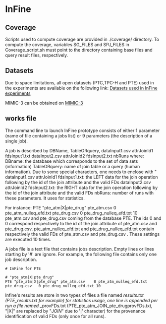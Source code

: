 # InFine

## Coverage
Scripts used to compute coverage are provided in ./coverage/ directory. To compute the coverage, variables SG_FILES and SPJ_FILES in Coverage_script.sh must point to the directory containing base files and query result files, respectively.

## Datasets
Due to space limitations, all open datasets (PTC,TPC-H and PTE) used in the experiments are available on the following link:
[Datasets used in InFine experiments](https://drive.google.com/drive/folders/1wGparB08BihNU4J0TQOJvujt74KFy5jo?usp=sharing)

MIMIC-3 can be obtained on [MIMIC-3](https://physionet.org/content/mimiciii/1.4/)

## works file
The command line to launch InFine prototype consists of either 1 parameter (name of file containing a jobs list) or 9 parameters (the description of a single job).

A job is described by DBName, TableORquery, dataInput1.csv attrJoinId1 fdsInput1.txt dataInput2.csv attrJoinId2 fdsInput2.txt nbRuns where:
	DBname: the database which corresponds to the set of data sets (information)
	TableORquery: name of join table or a query (human information). Due to some special characters, one needs to enclose with "
	dataInput1.csv attrJoinId1 fdsInput1.txt: the LEFT data for the join operation following by the id of the join attribute and the valid FDs
	dataInput2.csv attrJoinId2 fdsInput2.txt: the RIGHT data for the join operation following by the id of the join attribute and the valid FDs
	nbRuns: number of runs with these parameters. It uses for statistics.

For instance: PTE "pte_atm|X|pte_drug" pte_atm.csv 0 pte_atm_nulleq_efd.txt pte_drug.csv 0 pte_drug_nulleq_efd.txt 10
pte_atm.csv and pte_drug.csv coming from the database PTE. The ids 0 and 0 correspond respectively to the id of the join attribute of pte_atm.csv and pte_drug.csv. pte_atm_nulleq_efd.txt and pte_drug_nulleq_efd.txt contain respectively the valid FDs of pte_atm.csv and pte_drug.csv . These settings are executed 10 times.

A jobs file is a text file that contains jobs description. Empty lines or lines starting by '#' are ignore.
For example, the following file contains only one job description.

	# InFine for PTE

	# "pte_atm|X|pte_drug"
	PTE "pte_atm|X|pte_drug" pte_atm.csv    0 pte_atm_nulleq_efd.txt    pte_drug.csv   0 pte_drug_nulleq_efd.txt 10


Infine's results are store in two types of files
	a file named <DBname>_results.txt (PTE_results.txt for example) for statistics usage, one line is appended per run
	a file named <DBname>_<TableORquery>_provFDs.txt (PTE_pte_atm_JOIN_pte_drugprovFDs.txt, "|X|" are replaced by "_JOIN_" due to '|' character) for the provenance identification of valid FDs (only once for all runs).
